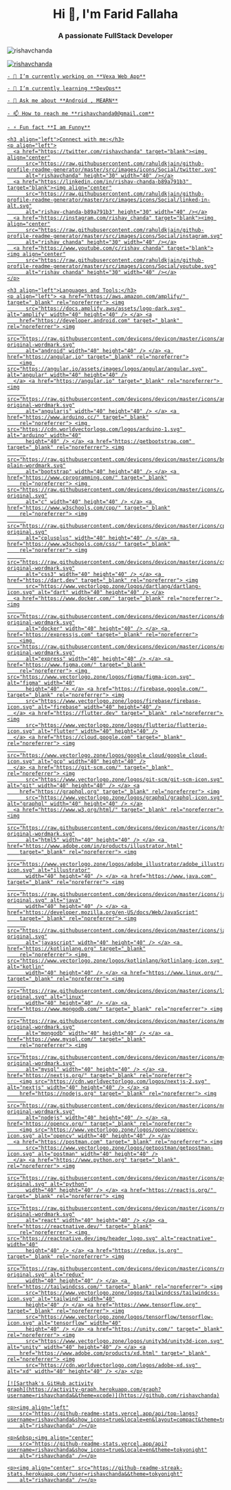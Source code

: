 <h1 align="center">Hi 👋, I'm Farid Fallaha</h1>
<h3 align="center">A passionate FullStack Developer</h3>


<p align="left"> <img
    src="https://komarev.com/ghpvc/?username=rishavchanda&label=Profile%20views&color=0e75b6&style=flat"
    alt="rishavchanda" /> </p>

<p align="left"> <a href="https://twitter.com/rishavchanda" target="blank"><img
      src="https://img.shields.io/twitter/follow/rishavchanda?logo=twitter&style=for-the-badge" alt="rishavchanda" </p>

    - 🔭 I’m currently working on **Vexa Web App**

    - 🌱 I’m currently learning **DevOps**

    - 💬 Ask me about **Android , MEARN**

    - 📫 How to reach me **rishavchanda0@gmail.com**

    - ⚡ Fun fact **I am Funny**

    <h3 align="left">Connect with me:</h3>
    <p align="left">
      <a href="https://twitter.com/rishavchanda" target="blank"><img align="center"
          src="https://raw.githubusercontent.com/rahuldkjain/github-profile-readme-generator/master/src/images/icons/Social/twitter.svg"
          alt="rishavchanda" height="30" width="40" /></a>
      <a href="https://linkedin.com/in/rishav-chanda-b89a791b3" target="blank"><img align="center"
          src="https://raw.githubusercontent.com/rahuldkjain/github-profile-readme-generator/master/src/images/icons/Social/linked-in-alt.svg"
          alt="rishav-chanda-b89a791b3" height="30" width="40" /></a>
      <a href="https://instagram.com/rishav_chanda" target="blank"><img align="center"
          src="https://raw.githubusercontent.com/rahuldkjain/github-profile-readme-generator/master/src/images/icons/Social/instagram.svg"
          alt="rishav_chanda" height="30" width="40" /></a>
      <a href="https://www.youtube.com/c/rishav chanda" target="blank"><img align="center"
          src="https://raw.githubusercontent.com/rahuldkjain/github-profile-readme-generator/master/src/images/icons/Social/youtube.svg"
          alt="rishav chanda" height="30" width="40" /></a>
    </p>

    <h3 align="left">Languages and Tools:</h3>
    <p align="left"> <a href="https://aws.amazon.com/amplify/" target="_blank" rel="noreferrer"> <img
          src="https://docs.amplify.aws/assets/logo-dark.svg" alt="amplify" width="40" height="40" /> </a> <a
        href="https://developer.android.com" target="_blank" rel="noreferrer"> <img
          src="https://raw.githubusercontent.com/devicons/devicon/master/icons/android/android-original-wordmark.svg"
          alt="android" width="40" height="40" /> </a> <a href="https://angular.io" target="_blank" rel="noreferrer">
        <img src="https://angular.io/assets/images/logos/angular/angular.svg" alt="angular" width="40" height="40" />
      </a> <a href="https://angular.io" target="_blank" rel="noreferrer"> <img
          src="https://raw.githubusercontent.com/devicons/devicon/master/icons/angularjs/angularjs-original-wordmark.svg"
          alt="angularjs" width="40" height="40" /> </a> <a href="https://www.arduino.cc/" target="_blank"
        rel="noreferrer"> <img src="https://cdn.worldvectorlogo.com/logos/arduino-1.svg" alt="arduino" width="40"
          height="40" /> </a> <a href="https://getbootstrap.com" target="_blank" rel="noreferrer"> <img
          src="https://raw.githubusercontent.com/devicons/devicon/master/icons/bootstrap/bootstrap-plain-wordmark.svg"
          alt="bootstrap" width="40" height="40" /> </a> <a href="https://www.cprogramming.com/" target="_blank"
        rel="noreferrer"> <img src="https://raw.githubusercontent.com/devicons/devicon/master/icons/c/c-original.svg"
          alt="c" width="40" height="40" /> </a> <a href="https://www.w3schools.com/cpp/" target="_blank"
        rel="noreferrer"> <img
          src="https://raw.githubusercontent.com/devicons/devicon/master/icons/cplusplus/cplusplus-original.svg"
          alt="cplusplus" width="40" height="40" /> </a> <a href="https://www.w3schools.com/css/" target="_blank"
        rel="noreferrer"> <img
          src="https://raw.githubusercontent.com/devicons/devicon/master/icons/css3/css3-original-wordmark.svg"
          alt="css3" width="40" height="40" /> </a> <a href="https://dart.dev" target="_blank" rel="noreferrer"> <img
          src="https://www.vectorlogo.zone/logos/dartlang/dartlang-icon.svg" alt="dart" width="40" height="40" /> </a>
      <a href="https://www.docker.com/" target="_blank" rel="noreferrer"> <img
          src="https://raw.githubusercontent.com/devicons/devicon/master/icons/docker/docker-original-wordmark.svg"
          alt="docker" width="40" height="40" /> </a> <a href="https://expressjs.com" target="_blank" rel="noreferrer">
        <img src="https://raw.githubusercontent.com/devicons/devicon/master/icons/express/express-original-wordmark.svg"
          alt="express" width="40" height="40" /> </a> <a href="https://www.figma.com/" target="_blank"
        rel="noreferrer"> <img src="https://www.vectorlogo.zone/logos/figma/figma-icon.svg" alt="figma" width="40"
          height="40" /> </a> <a href="https://firebase.google.com/" target="_blank" rel="noreferrer"> <img
          src="https://www.vectorlogo.zone/logos/firebase/firebase-icon.svg" alt="firebase" width="40" height="40" />
      </a> <a href="https://flutter.dev" target="_blank" rel="noreferrer"> <img
          src="https://www.vectorlogo.zone/logos/flutterio/flutterio-icon.svg" alt="flutter" width="40" height="40" />
      </a> <a href="https://cloud.google.com" target="_blank" rel="noreferrer"> <img
          src="https://www.vectorlogo.zone/logos/google_cloud/google_cloud-icon.svg" alt="gcp" width="40" height="40" />
      </a> <a href="https://git-scm.com/" target="_blank" rel="noreferrer"> <img
          src="https://www.vectorlogo.zone/logos/git-scm/git-scm-icon.svg" alt="git" width="40" height="40" /> </a> <a
        href="https://graphql.org" target="_blank" rel="noreferrer"> <img
          src="https://www.vectorlogo.zone/logos/graphql/graphql-icon.svg" alt="graphql" width="40" height="40" /> </a>
      <a href="https://www.w3.org/html/" target="_blank" rel="noreferrer"> <img
          src="https://raw.githubusercontent.com/devicons/devicon/master/icons/html5/html5-original-wordmark.svg"
          alt="html5" width="40" height="40" /> </a> <a href="https://www.adobe.com/in/products/illustrator.html"
        target="_blank" rel="noreferrer"> <img
          src="https://www.vectorlogo.zone/logos/adobe_illustrator/adobe_illustrator-icon.svg" alt="illustrator"
          width="40" height="40" /> </a> <a href="https://www.java.com" target="_blank" rel="noreferrer"> <img
          src="https://raw.githubusercontent.com/devicons/devicon/master/icons/java/java-original.svg" alt="java"
          width="40" height="40" /> </a> <a href="https://developer.mozilla.org/en-US/docs/Web/JavaScript"
        target="_blank" rel="noreferrer"> <img
          src="https://raw.githubusercontent.com/devicons/devicon/master/icons/javascript/javascript-original.svg"
          alt="javascript" width="40" height="40" /> </a> <a href="https://kotlinlang.org" target="_blank"
        rel="noreferrer"> <img src="https://www.vectorlogo.zone/logos/kotlinlang/kotlinlang-icon.svg" alt="kotlin"
          width="40" height="40" /> </a> <a href="https://www.linux.org/" target="_blank" rel="noreferrer"> <img
          src="https://raw.githubusercontent.com/devicons/devicon/master/icons/linux/linux-original.svg" alt="linux"
          width="40" height="40" /> </a> <a href="https://www.mongodb.com/" target="_blank" rel="noreferrer"> <img
          src="https://raw.githubusercontent.com/devicons/devicon/master/icons/mongodb/mongodb-original-wordmark.svg"
          alt="mongodb" width="40" height="40" /> </a> <a href="https://www.mysql.com/" target="_blank"
        rel="noreferrer"> <img
          src="https://raw.githubusercontent.com/devicons/devicon/master/icons/mysql/mysql-original-wordmark.svg"
          alt="mysql" width="40" height="40" /> </a> <a href="https://nextjs.org/" target="_blank" rel="noreferrer">
        <img src="https://cdn.worldvectorlogo.com/logos/nextjs-2.svg" alt="nextjs" width="40" height="40" /> </a> <a
        href="https://nodejs.org" target="_blank" rel="noreferrer"> <img
          src="https://raw.githubusercontent.com/devicons/devicon/master/icons/nodejs/nodejs-original-wordmark.svg"
          alt="nodejs" width="40" height="40" /> </a> <a href="https://opencv.org/" target="_blank" rel="noreferrer">
        <img src="https://www.vectorlogo.zone/logos/opencv/opencv-icon.svg" alt="opencv" width="40" height="40" /> </a>
      <a href="https://postman.com" target="_blank" rel="noreferrer"> <img
          src="https://www.vectorlogo.zone/logos/getpostman/getpostman-icon.svg" alt="postman" width="40" height="40" />
      </a> <a href="https://www.python.org" target="_blank" rel="noreferrer"> <img
          src="https://raw.githubusercontent.com/devicons/devicon/master/icons/python/python-original.svg" alt="python"
          width="40" height="40" /> </a> <a href="https://reactjs.org/" target="_blank" rel="noreferrer"> <img
          src="https://raw.githubusercontent.com/devicons/devicon/master/icons/react/react-original-wordmark.svg"
          alt="react" width="40" height="40" /> </a> <a href="https://reactnative.dev/" target="_blank"
        rel="noreferrer"> <img src="https://reactnative.dev/img/header_logo.svg" alt="reactnative" width="40"
          height="40" /> </a> <a href="https://redux.js.org" target="_blank" rel="noreferrer"> <img
          src="https://raw.githubusercontent.com/devicons/devicon/master/icons/redux/redux-original.svg" alt="redux"
          width="40" height="40" /> </a> <a href="https://tailwindcss.com/" target="_blank" rel="noreferrer"> <img
          src="https://www.vectorlogo.zone/logos/tailwindcss/tailwindcss-icon.svg" alt="tailwind" width="40"
          height="40" /> </a> <a href="https://www.tensorflow.org" target="_blank" rel="noreferrer"> <img
          src="https://www.vectorlogo.zone/logos/tensorflow/tensorflow-icon.svg" alt="tensorflow" width="40"
          height="40" /> </a> <a href="https://unity.com/" target="_blank" rel="noreferrer"> <img
          src="https://www.vectorlogo.zone/logos/unity3d/unity3d-icon.svg" alt="unity" width="40" height="40" /> </a> <a
        href="https://www.adobe.com/products/xd.html" target="_blank" rel="noreferrer"> <img
          src="https://cdn.worldvectorlogo.com/logos/adobe-xd.svg" alt="xd" width="40" height="40" /> </a> </p>

    [![Sarthak's GitHub activity
    graph](https://activity-graph.herokuapp.com/graph?username=rishavchanda&&theme=xcode)](https://github.com/rishavchanda)

    <p><img align="left"
        src="https://github-readme-stats.vercel.app/api/top-langs?username=rishavchanda&show_icons=true&locale=en&layout=compact&theme=tokyonight"
        alt="rishavchanda" /></p>

    <p>&nbsp;<img align="center"
        src="https://github-readme-stats.vercel.app/api?username=rishavchanda&show_icons=true&locale=en&theme=tokyonight"
        alt="rishavchanda" /></p>

    <p><img align="center" src="https://github-readme-streak-stats.herokuapp.com/?user=rishavchanda&&theme=tokyonight"
        alt="rishavchanda" /></p>
